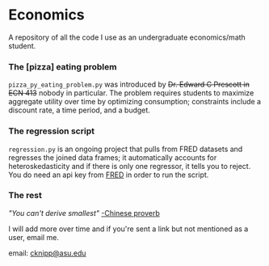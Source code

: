 # Economics

A repository of all the code I use as an undergraduate economics/math student.

### The [pizza] eating problem

`pizza_py_eating_problem.py` was introduced by ~~Dr. Edward C Prescott in ECN 413~~ nobody in particular. The problem requires students to maximize aggregate utility over time by optimizing consumption; constraints include a discount rate, a time period, and a budget.

### The regression script

`regression.py` is an ongoing project that pulls from FRED datasets and regresses the joined data frames; it automatically accounts for heteroskedasticity and if there is only one regressor, it tells you to reject. You do need an api key from [FRED](https://research.stlouisfed.org/docs/api/api_key.html) in order to run the script.

### The rest

*"You can't derive smallest"* [-Chinese proverb](https://wpcarey.asu.edu/people/profile/1636136)

I will add more over time and if you're sent a link but not mentioned as a user, email me.

email: cknipp@asu.edu
